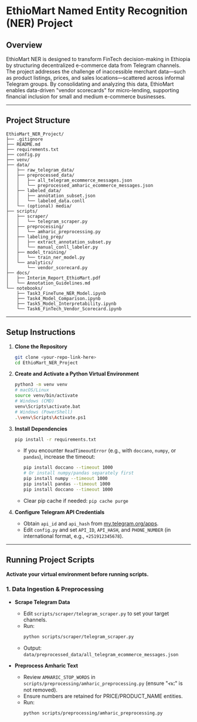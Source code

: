 # EthioMart Named Entity Recognition (NER) Project

## Overview

EthioMart NER is designed to transform FinTech decision-making in Ethiopia by structuring decentralized e-commerce data from Telegram channels. The project addresses the challenge of inaccessible merchant data—such as product listings, prices, and sales locations—scattered across informal Telegram groups. By consolidating and analyzing this data, EthioMart enables data-driven "vendor scorecards" for micro-lending, supporting financial inclusion for small and medium e-commerce businesses.

---

## Project Structure

```
EthioMart_NER_Project/
├── .gitignore
├── README.md
├── requirements.txt
├── config.py
├── venv/
├── data/
│   ├── raw_telegram_data/
│   ├── preprocessed_data/
│   │   ├── all_telegram_ecommerce_messages.json
│   │   └── preprocessed_amharic_ecommerce_messages.json
│   ├── labeled_data/
│   │   ├── annotation_subset.json
│   │   └── labeled_data.conll
│   └── (optional) media/
├── scripts/
│   ├── scraper/
│   │   └── telegram_scraper.py
│   ├── preprocessing/
│   │   └── amharic_preprocessing.py
│   ├── labeling_prep/
│   │   ├── extract_annotation_subset.py
│   │   └── manual_conll_labeler.py
│   ├── model_training/
│   │   └── train_ner_model.py
│   └── analytics/
│       └── vendor_scorecard.py
├── docs/
│   ├── Interim_Report_EthioMart.pdf
│   └── Annotation_Guidelines.md
└── notebooks/
    ├── Task3_FineTune_NER_Model.ipynb
    ├── Task4_Model_Comparison.ipynb
    ├── Task5_Model_Interpretability.ipynb
    └── Task6_FinTech_Vendor_Scorecard.ipynb
```

---

## Setup Instructions

1. **Clone the Repository**
   ```bash
   git clone <your-repo-link-here>
   cd EthioMart_NER_Project
   ```

2. **Create and Activate a Python Virtual Environment**
   ```bash
   python3 -m venv venv
   # macOS/Linux
   source venv/bin/activate
   # Windows (CMD)
   venv\Scripts\activate.bat
   # Windows (PowerShell)
   .\venv\Scripts\Activate.ps1
   ```

3. **Install Dependencies**
   ```bash
   pip install -r requirements.txt
   ```
   - If you encounter `ReadTimeoutError` (e.g., with `doccano`, `numpy`, or `pandas`), increase the timeout:
     ```bash
     pip install doccano --timeout 1000
     # Or install numpy/pandas separately first
     pip install numpy --timeout 1000
     pip install pandas --timeout 1000
     pip install doccano --timeout 1000
     ```
   - Clear pip cache if needed: `pip cache purge`

4. **Configure Telegram API Credentials**
   - Obtain `api_id` and `api_hash` from [my.telegram.org/apps](https://my.telegram.org/apps).
   - Edit `config.py` and set `API_ID`, `API_HASH`, and `PHONE_NUMBER` (in international format, e.g., `+251912345678`).

---

## Running Project Scripts

**Activate your virtual environment before running scripts.**

### 1. Data Ingestion & Preprocessing

- **Scrape Telegram Data**
  - Edit `scripts/scraper/telegram_scraper.py` to set your target channels.
  - Run:
    ```bash
    python scripts/scraper/telegram_scraper.py
    ```
  - Output: `data/preprocessed_data/all_telegram_ecommerce_messages.json`

- **Preprocess Amharic Text**
  - Review `AMHARIC_STOP_WORDS` in `scripts/preprocessing/amharic_preprocessing.py` (ensure "ብር" is not removed).
  - Ensure numbers are retained for PRICE/PRODUCT_NAME entities.
  - Run:
    ```bash
    python scripts/preprocessing/amharic_preprocessing.py
    ```
